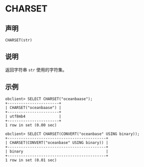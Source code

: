 CHARSET
============================



声明
-----------------------

```unknow
CHARSET(str)
```



说明
-----------------------

返回字符串 `str` 使用的字符集。

示例
-----------------------

```unknow
obclient> SELECT CHARSET("oceanbaase");
+-----------------------+
| CHARSET("oceanbaase") |
+-----------------------+
| utf8mb4               |
+-----------------------+
1 row in set (0.00 sec)

obclient> SELECT CHARSET(CONVERT("oceanbase" USING binary));
+--------------------------------------------+
| CHARSET(CONVERT("oceanbase" USING binary)) |
+--------------------------------------------+
| binary                                     |
+--------------------------------------------+
1 row in set (0.01 sec)
```

